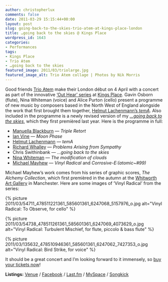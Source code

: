 ```yaml
---
author: christopherlux
comments: false
date: 2011-03-29 15:15:44+00:00
layout: post
slug: going-back-to-the-skies-trio-atem-at-kings-place-london
title: …going back to the skies @ Kings Place
wordpress_id: 1643
categories:
- Performances
tags:
- Kings Place
- Trio Atem
- …going back to the skies
featured_image: 2011/03/triolarge.jpg
featured_image_alt: Trio Atem collage | Photos by Nik Morris
---
```


Good friends [Trio Atem](http://www.myspace.com/trioatem) make their London début on 4 April with a concert as part of the innovative [‘Out Hear’ series](http://www.kingsplace.co.uk/whats-on-book-tickets/out-hear) at [Kings Place](http://www.kingsplace.co.uk/). Gavin Osborn (flute), Nina Whiteman (voice) and Alice Purton (cello) present a programme of new music by composers based in the North West of England alongside the work that first brought them together, [Helmut Lachenmann’s _temA_](/2011/03/a-structure-of-physicalities-helmut-lachenmann-tema/). Also included in the programme is a newly revised version of my [_…going back to the skies_](/2010/02/back-to-the-skies/), which they first premièred last year. Here is the programme in full:

  * [Manuella Blackburn](http://www.manuella.co.uk/) — _Triple Retort_
  * [Ian Vine](http://www.ianvine.com/) — _Moon Phase_
  * [Helmut Lachenmann](https://www.v2.chrisswithinbank.net/tag/helmut-lachenmann/) — _temA_
  * [Richard Whalley](http://www.richardwhalley.com/) — _Problems Arising from Sympathy_
  * Chris Swithinbank — _…going back to the skies_
  * [Nina Whiteman](/2010/11/composer-portrait-nina-whiteman/) — _The modification of clouds_
  * [Michael Mayhew](http://www.michaelmayhew.com/) — _Vinyl Radical_ and _Corrosive-E:(atomic~#99)_

Michael Mayhew’s work comes from his series of graphic scores, _The Alchemy Collection_, which first premièred in the autumn at the [Whitworth Art Gallery](http://www.whitworth.manchester.ac.uk/) in Manchester. Here are some images of ‘Vinyl Radical’ from the series:

{% picture 2011/03/54711_478511221361_585601361_6247068_5157976_o.jpg alt="Vinyl Radical: To Observe, for cello" %}

{% picture 2011/03/54738_478511261361_585601361_6247069_4073629_o.jpg alt="Vinyl Radical: Turbulent Mischief, for flute, piccolo & bass flute" %}

{% picture 2011/03/135632_478510946361_585601361_6247062_7427353_o.jpg alt="Vinyl Radical: Bird Strike, for voice" %}

It should be a great concert and I’m looking forward to it immensely, so [buy your tickets now](http://www.kingsplace.co.uk/book-tickets?perfno=6007)!

**Listings:** [Venue](http://www.kingsplace.co.uk/whats-on-book-tickets/music/trio-atem) / [Facebook](http://www.facebook.com/event.php?eid=196866133666257) / [Last.fm](http://www.last.fm/event/1798779+Trio+Atem) / [MySpace](http://tinyurl.com/24b8lln) / [Songkick](http://www.songkick.com/concerts/8251786-trio-atem-at-kings-place)
